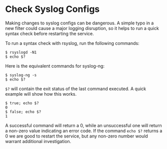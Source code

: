 # Check Syslog Configs

Making changes to syslog configs can be dangerous. A simple typo in a new filter 
could cause a major logging disruption, so it helps to run a quick syntax check
before restarting the service.

To run a syntax check with rsyslog, run the following commands:

    $ rsyslogd -N1
    $ echo $?

Here is the equivalent commands for syslog-ng:

    $ syslog-ng -s
    $ echo $?

<code>$?</code> will contain the exit status of the last command executed. A quick
example will show how this works.

    $ true; echo $?
    0
    $ false; echo $?
    1

A successful command will return a 0, while an unsuccessful one will return a 
non-zero value indicating an error code. If the command <code>echo $?</code> 
returns a 0 we are good to restart the service, but any non-zero number would
warrant additional investigation. 
